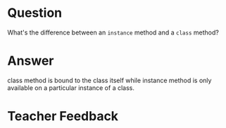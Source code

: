 # Question
What's the difference between an `instance` method and a `class` method?

# Answer
class method is bound to the class itself while instance method is only available on a particular instance of a class.
# Teacher Feedback